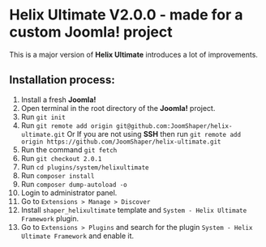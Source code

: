 # Helix Ultimate V2.0.0 - made for a custom Joomla! project

This is a major version of **Helix Ultimate** introduces a lot of improvements.

## Installation process:

1. Install a fresh **Joomla!**
2. Open terminal in the root directory of the **Joomla!** project.
3. Run `git init`
4. Run `git remote add origin git@github.com:JoomShaper/helix-ultimate.git` Or If you are not using **SSH** then run `git remote add origin https://github.com/JoomShaper/helix-ultimate.git`
6. Run the command `git fetch`
7. Run `git checkout 2.0.1`
8. Run `cd plugins/system/helixultimate`
9. Run `composer install`
10. Run `composer dump-autoload -o`
11. Login to administrator panel.
12. Go to `Extensions > Manage > Discover`
13. Install `shaper_helixultimate` template and
   `System - Helix Ultimate Framework` plugin.
14. Go to `Extensions > Plugins` and search for the plugin
   `System - Helix Ultimate Framework` and enable it.
